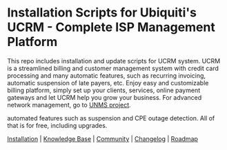 # Installation Scripts for Ubiquiti's UCRM - Complete ISP Management Platform 

This repo includes installation and update scripts for UCRM system. UCRM is a streamlined billing and customer management system with credit card processing and many automatic features, such as recurring invoicing, automatic suspension of late payers, etc. Enjoy easy and customizable billing platform, simply set up your clients, services, online payment gateways and let UCRM help you grow your business. For advanced network management, go to [UNMS project](https://github.com/Ubiquiti-App/UNMS).

automated features such as suspension and CPE outage detection. All of that is for free, including upgrades. 

[Installation](https://help.ubnt.com/hc/en-us/articles/115000994708-UCRM-Installation-Guide) | [Knowledge Base](https://help.ubnt.com/hc/en-us/sections/204958307-UCRM-WISP-Management-Platform) | [Community](https://community.ubnt.com/t5/UCRM-Complete-WISP-Management/bd-p/UCRM) | [Changelog](https://github.com/U-CRM/billing/blob/master/CHANGELOG.md) | [Roadmap](https://ucrm.ubnt.com/)
